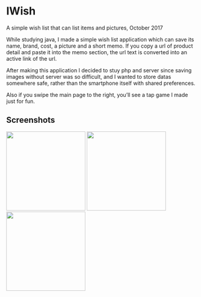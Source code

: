 # IWish
A simple wish list that can list items and pictures, October 2017


While studying java, I made a simple wish list application which can save its name, brand, cost, a picture and a short memo.
If you copy a url of product detail and paste it into the memo section, the url text is converted into an active link of the url.

After making this application I decided to stuy php and server since saving images without server was so difficult,
and I wanted to store datas somewhere safe, rather than the smartphone itself with shared preferences.

Also if you swipe the main page to the right, you’ll see a tap game I made just for fun. 

Screenshots
-----------
<div>
<img width="210" src="https://user-images.githubusercontent.com/39916556/44595284-94d2a080-a803-11e8-9000-76e7d23ea189.png">
<img width="210" src="https://user-images.githubusercontent.com/39916556/44595287-969c6400-a803-11e8-815e-8635d96694c2.png">
<img width="210" src="https://user-images.githubusercontent.com/39916556/44595307-9d2adb80-a803-11e8-95bf-fc542d2b3150.png">
</div>
